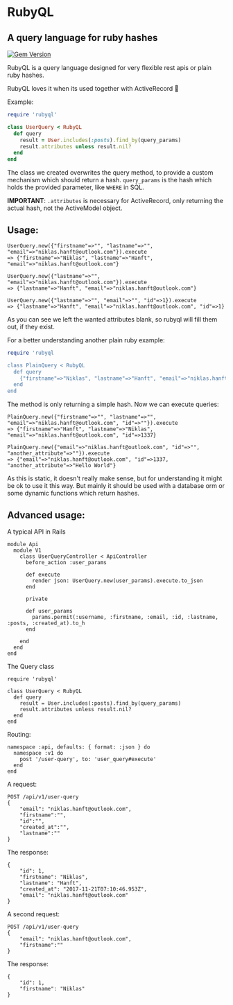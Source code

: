 # RubyQL
## A query language for ruby hashes

[![Gem Version](https://badge.fury.io/rb/rubyql.svg)](https://badge.fury.io/rb/rubyql)

RubyQL is a query language designed for very flexible rest apis or plain ruby hashes.

RubyQL loves it when its used together with ActiveRecord 🤤

Example:
``` ruby
require 'rubyql'

class UserQuery < RubyQL
  def query
    result = User.includes(:posts).find_by(query_params)
    result.attributes unless result.nil?
  end
end
```

The class we created overwrites the query method, to provide a custom mechanism which should return a hash. `query_params` is 
the hash which holds the provided parameter, like `WHERE` in SQL.
 
**IMPORTANT**: `.attributes` is necessary for ActiveRecord, only returning the actual hash, not the ActiveModel object.

## Usage:
```
UserQuery.new({"firstname"=>"", "lastname"=>"", "email"=>"niklas.hanft@outlook.com"}).execute
=> {"firstname"=>"Niklas", "lastname"=>"Hanft", "email"=>"niklas.hanft@outlook.com"}

UserQuery.new({"lastname"=>"", "email"=>"niklas.hanft@outlook.com"}).execute
=> {"lastname"=>"Hanft", "email"=>"niklas.hanft@outlook.com"}

UserQuery.new({"lastname"=>"", "email"=>"", "id"=>1}).execute
=> {"lastname"=>"Hanft", "email"=>"niklas.hanft@outlook.com", "id"=>1}
```

As you can see we left the wanted attributes blank, so rubyql will fill them out, if they exist.

For a better understanding another plain ruby example:

``` ruby
require 'rubyql

class PlainQuery < RubyQL
  def query
    {"firstname"=>"Niklas", "lastname"=>"Hanft", "email"=>"niklas.hanft@outlook.com", "id"=>1337, "another_attribute"=>"Hello World"}
  end
end
```

The method is only returning a simple hash. Now we can execute queries:

```
PlainQuery.new({"firstname"=>"", "lastname"=>"", "email"=>"niklas.hanft@outlook.com", "id"=>""}).execute
=> {"firstname"=>"Hanft", "lastname"=>"Niklas", "email"=>"niklas.hanft@outlook.com", "id"=>1337}

PlainQuery.new({"email"=>"niklas.hanft@outlook.com", "id"=>"", "another_attribute"=>""}).execute
=> {"email"=>"niklas.hanft@outlook.com", "id"=>1337, "another_attribute"=>"Hello World"}
```

As this is static, it doesn't really make sense, but for understanding it might be ok to use it this way. But mainly it
should be used with a database orm or some dynamic functions which return hashes.

## Advanced usage:

A typical API in Rails

```
module Api
  module V1
    class UserQueryController < ApiController
      before_action :user_params

      def execute
        render json: UserQuery.new(user_params).execute.to_json
      end

      private

      def user_params
        params.permit(:username, :firstname, :email, :id, :lastname, :posts, :created_at).to_h
      end

    end
  end
end
```

The Query class
```
require 'rubyql'

class UserQuery < RubyQL
  def query
    result = User.includes(:posts).find_by(query_params)
    result.attributes unless result.nil?
  end
end
```

Routing:

```
namespace :api, defaults: { format: :json } do
  namespace :v1 do
    post '/user-query', to: 'user_query#execute'
  end
end
```

A request:

```
POST /api/v1/user-query
{
	"email": "niklas.hanft@outlook.com",
	"firstname":"",
	"id":"",
	"created_at":"",
	"lastname":""
}
```

The response:

```
{
    "id": 1,
    "firstname": "Niklas",
    "lastname": "Hanft",
    "created_at": "2017-11-21T07:10:46.953Z",
    "email": "niklas.hanft@outlook.com"
}
```

A second request:

```
POST /api/v1/user-query
{
	"email": "niklas.hanft@outlook.com",
	"firstname":""
}
```

The response:

```
{
    "id": 1,
    "firstname": "Niklas"
}
```



